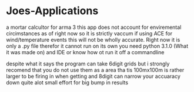 # Joes-Applications
a mortar calcultor for arma 3
this app does not account for enviremental circimstances as of right now so it is strictly vaccum if using ACE for wind/temperature events this will not be wholly accurate.
Right now it is only a .py file therefor it cannot run on its own you need python 3.1.0 (What it was made on) and IDE or know how ot run it off a commandline

despite what it says the program can take 6digit grids but i strongly recomend that you do not use them as a area tha tis 100mx100m is rather larger to be firing in when getting and 8digit can narrow your accuaracy down quite alot small effort for big bump in results 


